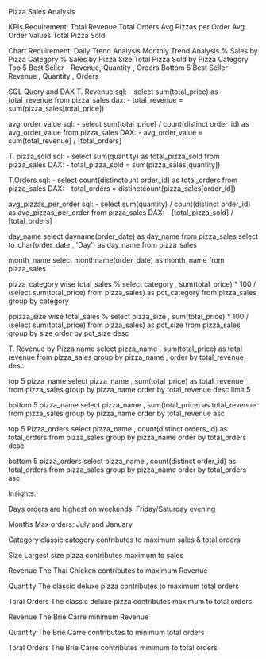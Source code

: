 Pizza Sales Analysis

KPIs Requirement:
Total Revenue
Total Orders
Avg Pizzas per Order
Avg Order Values
Total Pizza Sold

Chart Requirement:
Daily Trend Analysis
Monthly Trend Analysis
% Sales by Pizza Category
% Sales by Pizza Size
Total Pizza Sold by Pizza Category
Top 5 Best Seller - Revenue,  Quantity , Orders
Bottom 5 Best Seller - Revenue , Quantity , Orders


SQL Query  and DAX
T. Revenue 
sql: - select sum(total_price) as total_revenue from pizza_sales
dax: - total_revenue = sum(pizza_sales[total_price])


avg_order_value
sql: - select sum(total_price) / count(distinct order_id) as avg_order_value from pizza_sales
DAX: - avg_order_value = sum(total_revenue] / [total_orders]

T. pizza_sold
sql: - select sum(quantity) as total_pizza_sold from pizza_sales
DAX: - total_pizza_sold = sum(pizza_sales[quantity])

T.Orders
sql: - select count(distinctount order_id) as total_orders from pizza_sales
DAX: - total_orders = distinctcount(pizza_sales[order_id])

avg_pizzas_per_order
sql: - select sum(quantity) / count(distinct order_id) as avg_pizzas_per_order from pizza_sales
DAX: - [total_pizza_sold] / [total_orders]
 
day_name
select dayname(order_date) as day_name from pizza_sales
select to_char(order_date , 'Day') as day_name from pizza_sales

month_name
select monthname(order_date) as month_name from pizza_sales

pizza_category wise total_sales %
select category , sum(total_price)  * 100 / (select sum(total_price) from pizza_sales) as pct_category from pizza_sales group by category 

ppizza_size wise total_sales %
select pizza_size , sum(total_price) * 100 / (select sum(total_price) from pizza_sales) as pct_size from pizza_sales group by size order by pct_size desc

T. Revenue by Pizza name
select pizza_name ,  sum(total_price) as total revenue from pizza_sales
group by pizza_name ,
order by total_revenue desc

top 5 pizza_name 
select pizza_name , sum(total_price) as total_revenue from pizza_sales group by pizza_name order by total_revenue desc
limit 5

bottom 5 pizza_name
select pizza_name , sum(total_price) as total_revenue from pizza_sales group by pizza_name order by total_revenue asc

top 5 Pizza_orders
select pizza_name , count(distinct orders_id) as total_orders from pizza_sales group by pizza_name order by total_orders desc

bottom 5 pizza_orders
select pizza_name , count(distinct order_id) as total_orders from pizza_sales group by pizza_name order by total_orders asc


Insights:

Days
orders are highest on weekends, Friday/Saturday evening

Months
Max orders: July and January

Category
classic category contributes to maximum sales & total orders

Size
Largest size pizza contributes maximum to sales

Revenue
The Thai Chicken contributes to maximum Revenue

Quantity
The classic deluxe pizza contributes to maximum total orders

Toral Orders
The classic deluxe pizza contributes maximum to total orders

Revenue
The Brie Carre  minimum Revenue

Quantity
The Brie Carre contributes to minimum total orders

Toral Orders
The Brie Carre contributes minimum to total orders
